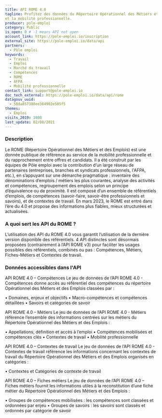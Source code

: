```yaml
---
title: API ROME 4.0
tagline: Profitez des données du Répertoire Opérationnel des Métiers et des Emplois (ROME) pour favoriser la connaissance des métiers
et la mobilité professionnelle.
producer: pole-emploi
category: Public
is_open: 0 # -1 means API not open
account_link: https://pole-emploi.io/inscription
external_site: https://pole-emploi.io/data/api
partners:
  - Pôle emploi
keywords:
  - Travail
  - Emploi
  - Marché du travail
  - Compétences
  - ROME
  - AFPA
  - Mobilité professionnelle
contact_link: support@pole-emploi.io
doc_tech_external: https://pole-emploi.io/data/api/rome
datagouv_uuid:
  - 58da857388ee384902e505f5
themes:
  - Emploi
visits_2019: 1000
last_update: 02/08/2021
---
```


### Description

Le ROME (Répertoire Opérationnel des Métiers et des Emplois) est une donnée publique de référence au service de la mobilité professionnelle et du rapprochement entre offres et candidats. 
Il a été construit par les équipes de Pôle emploi avec la contribution d’un large réseau de partenaires (entreprises, branches et syndicats professionnels, l'AFPA, etc.), en s’appuyant sur une démarche pragmatique : inventaire des dénominations d’emplois / métiers les plus courantes, analyse des activités et compétences, regroupement des emplois selon un principe d’équivalence ou de proximité.
Il est composé d’un ensemble de référentiels d’emplois, de compétences (savoir-faire, savoir-être professionnels et savoirs), et de contextes de travail. 
En mars 2023, le ROME est entré dans l’ère du 4.0 et propose des informations plus fiables, mieux structurées et actualisées.


### A quoi sert les API du ROME ?

L’utilisation des API du ROME 4.0 vous garantit l’utilisation de la dernière version disponible des référentiels.
4 API distinctes sont désormais proposées (contrairement à l’API ROME v3) pour faciliter les usages possibles des référentiels, combinés ou pas : Compétences, Métiers, Fiches-Métiers et Contextes de travail.


### Données accessibles dans l'API

API ROME 4.0 – Compétences
Le jeu de données de l’API ROME 4.0 - Compétences donne accès au référentiel des compétences du répertoire Opérationnel des Métiers et des Emplois classées par : 

•	Domaines, enjeux et objectifs
•	Macro-compétences et compétences détaillées
•	Savoirs et catégories de savoir

API ROME 4.0 – Métiers
Le jeu de données de l’API ROME 4.0 - Métiers référence l’ensemble des informations centrées sur les métiers du Répertoire Opérationnel des Métiers et des Emplois : 

•	Appellations, définition et accès à l’emploi
•	Compétences mobilisées et compétences clés
•	Contextes de travail
•	Mobilité professionnelle

API ROME 4.0 – Contextes de travail
Le jeu de données de l’API ROME 4.0 - Contextes de travail référence les informations concernant les contextes de travail du Répertoire Opérationnel des Métiers et des Emplois organisés en catégories : 

•	Contextes et Catégories de contexte de travail

API ROME 4.0 – Fiches métiers
Le jeu de données de l’API ROME 4.0 – Fiches métiers fournit les informations utiles à la reconstitution d’une fiche métier du Répertoire Opérationnel des Métiers et des Emplois :

•	Groupes de compétences mobilisées : les compétences sont classées et ordonnées par enjeu
•	Groupes de savoirs : les savoirs sont classés et ordonnés par catégorie de savoir


